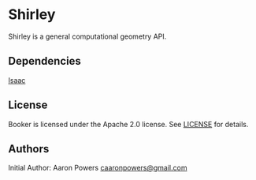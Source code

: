 # Shirley
Shirley is a general computational geometry API.

## Dependencies

[Isaac](https://github.com/aaronpowers10/Isaac)

## License

Booker is licensed under the Apache 2.0 license.  See [LICENSE](LICENSE.md) for details.

## Authors

Initial Author: Aaron Powers <caaronpowers@gmail.com>

